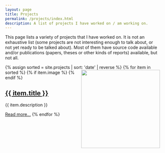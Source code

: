 ```yaml
---
layout: page
title: Projects
permalink: /projects/index.html
description: A list of projects I have worked on / am working on.
---
```


This page lists a variety of projects that I have worked on. It is not an exhaustive list (some projects are not interesting enough to talk about, or not yet ready to
be talked about). Most of them have source code available and/or publications (papers, theses or other kinds of reports) available, but not all.

{% assign sorted = site.projects | sort: 'date' | reverse %}
{% for item in sorted %}
  {% if item.image %}
  <a href="{{ item.url }}"><img src="{{ item.image }}" align="right" style="width:256px"></a>
  {% endif %}
  <h2>
    <a class="post-link" href="{{ item.url }}">{{ item.title }}</a>
  </h2>
  {{ item.description }}
  
  <a class="post-meta" href="{{ item.url }}">Read more...</a>
{% endfor %}
